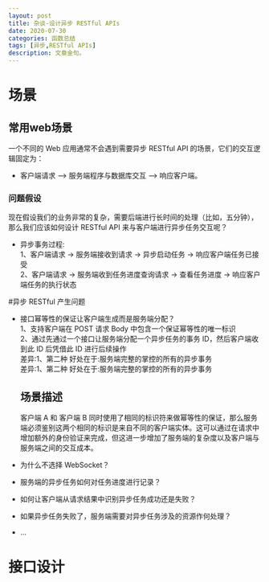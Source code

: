 ```yaml
---
layout: post
title: 杂谈-设计异步 RESTful APIs
date: 2020-07-30
categories: 函数总结
tags: [异步,RESTful APIs]
description: 文章金句。
---
```

# 场景
## 常用web场景
一个不同的 Web 应用通常不会遇到需要异步 RESTful API 的场景，它们的交互逻辑固定为：<br>
- 客户端请求 –> 服务端程序与数据库交互 –> 响应客户端。 <br>

### 问题假设
现在假设我们的业务非常的复杂，需要后端进行长时间的处理（比如，五分钟），那么我们应该如何设计 RESTful API 来与客户端进行异步任务交互呢？
- 异步事务过程: <br>
 1、客户端请求 -> 服务端接收到请求 -> 异步启动任务 -> 响应客户端任务已接受 <br>
 2、客户端请求 -> 服务端收到任务进度查询请求 -> 查看任务进度 -> 响应客户端任务的执行状态 <br>

#异步 RESTful 产生问题
- 接口幂等性的保证让客户端生成而是服务端分配？ <br>
 1、支持客户端在 POST 请求 Body 中包含一个保证幂等性的唯一标识 <br>
 2、通过先通过一个接口让服务端分配一个异步任务的事务 ID，然后客户端收到此 ID 后凭借此 ID 进行后续操作<br>
    差异:1、第二种 好处在于:服务端完整的掌控的所有的异步事务<br>
                                      差异:1、第二种 好处在于:服务端完整的掌控的所有的异步事务
    ## 场景描述
    客户端 A 和 客户端 B 同时使用了相同的标识符来做幂等性的保证，那么服务端必须鉴别这两个相同的标识是来自不同的客户端实体。这可以通过在请求中增加额外的身份验证来完成，但这进一步增加了服务端的复杂度以及客户端与服务端之间的交互成本。<br>
- 为什么不选择 WebSocket？ <br>

- 服务端的异步任务如何对任务进度进行记录？
- 如何让客户端从请求结果中识别异步任务成功还是失败？
- 如果异步任务失败了，服务端需要对异步任务涉及的资源作何处理？
- ...

# 接口设计

